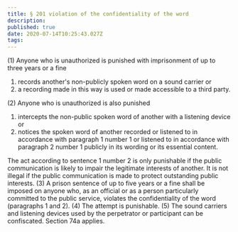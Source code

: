 ```yaml
---
title: § 201 violation of the confidentiality of the word
description: 
published: true
date: 2020-07-14T10:25:43.027Z
tags: 
---
```


(1) Anyone who is unauthorized is punished with imprisonment of up to three years or a fine
1. records another's non-publicly spoken word on a sound carrier or
2. a recording made in this way is used or made accessible to a third party.

(2) Anyone who is unauthorized is also punished
1. intercepts the non-public spoken word of another with a listening device or
2. notices the spoken word of another recorded or listened to in accordance with paragraph 1 number 1 or listened to in accordance with paragraph 2 number 1 publicly in its wording or its essential content.

The act according to sentence 1 number 2 is only punishable if the public communication is likely to impair the legitimate interests of another. It is not illegal if the public communication is made to protect outstanding public interests.
(3) A prison sentence of up to five years or a fine shall be imposed on anyone who, as an official or as a person particularly committed to the public service, violates the confidentiality of the word (paragraphs 1 and 2).
(4) The attempt is punishable.
(5) The sound carriers and listening devices used by the perpetrator or participant can be confiscated. Section 74a applies.
